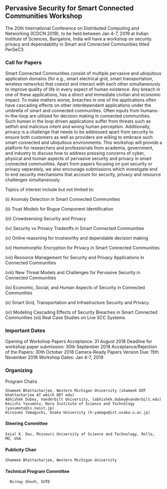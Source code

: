 ## Pervasive Security for Smart Connected Communities Workshop

The 20th International Conference on Distributed Computing and Networking (ICDCN 2019), to be held between Jan 4-7, 2019 at Indian Institute of Sciences, Bangalore, India will have a workshop on security privacy and dependability in Smart and Connected Communities titled PerSeC3.

### Call for Papers 

Smart Connected Communities consist of multiple pervasive and ubiquitous application domains (for e.g., smart electrical grid, smart transportation, wireless networks) that coexist and interact with each other simultaneously to improve quality of life in every aspect of human existence. Any breach in one of these applications, has a direct and immediate civilian and economic impact. To make matters worse, breaches in one of the applications often have cascading effects on other interdependent applications under the umbrella of smart and connected communities. Often inputs from humans-in-the-loop are utilized for decision making in connected communities. Such human in the loop driven applications suffer from threats such as selfish and malicious intent and wrong human perception. Additionally, privacy is a challenge that needs to be addressed apart from security to ensure both customers as well as providers are willing to embrace such smart connected and ubiquitous environments. This workshop will provide a platform for researchers and professionals from academia, government, and industry to discuss how to address pressing concerns of cyber, physical and human aspects of pervasive security and privacy in smart connected communities. Apart from papers focusing on just security or privacy separately, we also encourage submissions which investigate end to end security mechanisms that account for security, privacy and resource challenges simultaneously.

Topics of interest include but not limited to: 

(i) Anomaly Detection in Smart Connected Communities

(ii) Trust Models for Rogue Component Identification

(iii) Crowdsensing Security and Privacy  

(iv) Security vs Privacy Tradeoffs in Smart Connected Communities

(v) Online reasoning for trustworthy and dependable decision making

(vi) Homomorphic Encryption for Privacy in Smart Connected Communities

(vii) Resource Management for Security and Privacy Applications in Connected Communities

(viii) New Threat Models and Challenges for Pervasive Security in Connected Communities

(ix) Economic, Social, and Human Aspects of Security in Connected Communities

(x) Smart Grid, Transportation and Infrastructure Security and Privacy.

(xi)  Modeling Cascading Effects of Security Breaches in Smart Connected Communities
(xii)  Real Case Studies on Live SCC Systems.


### Important Dates

Opening of Workshop Papers Acceptance: 31 August 2018
Deadline for workshop paper submission: 30th September 2018
Acceptance/Rejection of the Papers: 30th October 2018
Camera-Ready Papers Version Due: 15th November 2018
Workshop Dates:  Jan 4-7, 2019

### Organizing

   Program Chairs

    Shameek Bhattacharjee, Western Michigan University (shameek DOT bhattacharjee AT wmich DOT edu)
    Abhishek Dubey, Vanderbilt University, (abhishek.dubey@vanderbilt.edu)
    Keiichi Yasumoto, Nara Institute of Science and Technology (yasumoto@is.naist.jp)
    Hirozumi Yamaguchi, Osaka University (h-yamagu@ist.osaka-u.ac.jp)

  #### Steering Committee

    Sajal K. Das, Missouri University of Science and Technology, Rolla, MO, USA
  
  #### Publicity Chair
   
    Shameek Bhattacharjee, Western Michigan University 
  
  #### Technical Program Committee
     
      Nirnay Ghosh, SUTD
  
